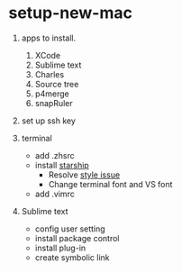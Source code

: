 setup-new-mac
=================

1. apps to install.
    1. XCode
    2. Sublime text
    3. Charles
    4. Source tree
    5. p4merge
    6. snapRuler

2. set up ssh key

3. terminal  
    - add .zhsrc
    - install [starship](https://starship.rs/)
        - Resolve [style issue](https://starship.rs/faq/#why-don-t-i-see-a-glyph-symbol-in-my-prompt)
        - Change terminal font and VS font
    - add .vimrc

4. Sublime text    
    * config user setting
    * install package control
    * install plug-in
    * create symbolic link




